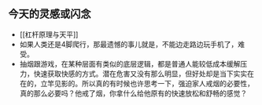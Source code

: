 ## 今天的灵感或闪念
- [[杠杆原理与天平]]
- 如果人类还是4脚爬行，那最遗憾的事儿就是，不能边走路边玩手机了，难受。
- 抽烟跟游戏，在某种层面有类似的底层逻辑，都是普通人能较低成本缓解压力，快速获取快感的方式。潜在危害又没有那么明显，但好处却是当下实实在在的，立竿见影的。所以真的有时候也许思考一下，强迫家人戒烟的必要性，真的那么必要吗？他戒了烟，你拿什么给他原有的快速放松和舒畅的感觉？

